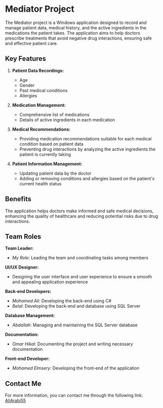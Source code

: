 # Mediator Project

The Mediator project is a Windows application designed to record and manage patient data, medical history, and the active ingredients in the medications the patient takes. The application aims to help doctors prescribe treatments that avoid negative drug interactions, ensuring safe and effective patient care.

## Key Features

1. **Patient Data Recordings:**
   - Age
   - Gender
   - Past medical conditions
   - Allergies

2. **Medication Management:**
   - Comprehensive list of medications
   - Details of active ingredients in each medication

3. **Medical Recommendations:**
   - Providing medication recommendations suitable for each medical condition based on patient data
   - Preventing drug interactions by analyzing the active ingredients the patient is currently taking

4. **Patient Information Management:**
   - Updating patient data by the doctor
   - Adding or removing conditions and allergies based on the patient's current health status

## Benefits

The application helps doctors make informed and safe medical decisions, enhancing the quality of healthcare and reducing potential risks due to drug interactions.

## Team Roles

**Team Leader:**
- _My Role_: Leading the team and coordinating tasks among members

**UI/UX Designer:**
- Designing the user interface and user experience to ensure a smooth and appealing application experience

**Back-end Developers:**
- _Mohamed Ali_: Developing the back-end using C#
- _Belal_: Developing the back-end and database using SQL Server

**Database Management:**
- _Abdallah_: Managing and maintaining the SQL Server database

**Documentation:**
- _Omar Hikal_: Documenting the project and writing necessary documentation

**Front-end Developer:**
- _Mohamed Elmsery_: Developing the front-end of the application

## Contact Me

For more information, you can contact me through the following link:
[AliArabi55](https://linktr.ee/AliArabi55)
